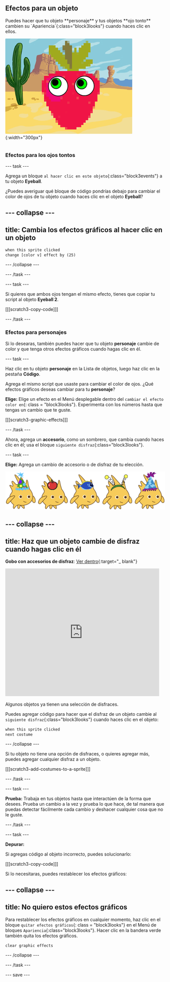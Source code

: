## Efectos para un objeto

<div style="display: flex; flex-wrap: wrap">
<div style="flex-basis: 200px; flex-grow: 1; margin-right: 15px;">
Puedes hacer que tu objeto **personaje** y tus objetos **ojo tonto** cambien su `Apariencia`{:class="block3looks"} cuando haces clic en ellos.
</div>
<div>

![Un personaje y ojos con efectos gráficos.](images/character-graphic-effects.png){:width="300px"}    

</div>
</div>

### Efectos para los ojos tontos

--- task ---

Agrega un bloque `al hacer clic en este objeto`{:class="block3events"} a tu objeto **Eyeball**.

¿Puedes averiguar qué bloque de código pondrías debajo para cambiar el color de ojos de tu objeto cuando haces clic en el objeto **Eyeball**?

--- collapse ---
---
title: Cambia los efectos gráficos al hacer clic en un objeto
---

```blocks3
when this sprite clicked  
change [color v] effect by (25)
```

--- /collapse ---

--- /task ---

--- task ---

Si quieres que ambos ojos tengan el mismo efecto, tienes que copiar tu script al objeto **Eyeball 2**.

[[[scratch3-copy-code]]]

--- /task ---

### Efectos para personajes

Si lo desearas, también puedes hacer que tu objeto **personaje** cambie de color y que tenga otros efectos gráficos cuando hagas clic en él.

--- task ---

Haz clic en tu objeto **personaje** en la Lista de objetos, luego haz clic en la pestaña **Código**.

Agrega el mismo script que usaste para cambiar el color de ojos. ¿Qué efectos gráficos deseas cambiar para tu **personaje**?

**Elige:** Elige un efecto en el Menú desplegable dentro del `cambiar el efecto color en`{: class = "block3looks"}. Experimenta con los números hasta que tengas un cambio que te guste.

[[[scratch3-graphic-effects]]]

--- /task ---

Ahora, agrega un **accesorio**, como un sombrero, que cambia cuando haces clic en él; usa el bloque `siguiente disfraz`{:class="block3looks"}.

--- task ---

**Elige:** Agrega un cambio de accesorio o de disfraz de tu elección.


![Objetos con accesorios.](images/accessory-sprite.png)

--- collapse ---
---
title: Haz que un objeto cambie de disfraz cuando hagas clic en él
---

**Gobo con accesorios de disfraz**: [Ver dentro](https://scratch.mit.edu/projects/496334057/editor){:target="_ blank"}
<div class="scratch-preview">
<iframe allowtransparency="true" width="485" height="402" src="https://scratch.mit.edu/projects/embed/496334057/?autostart=false" frameborder="0"></iframe>
</div>

Algunos objetos ya tienen una selección de disfraces.

Puedes agregar código para hacer que el disfraz de un objeto cambie al `siguiente disfraz`{:class="block3looks"} cuando haces clic en el objeto:

```blocks3
when this sprite clicked
next costume
```

--- /collapse ---

Si tu objeto no tiene una opción de disfraces, o quieres agregar más, puedes agregar cualquier disfraz a un objeto.

[[[scratch3-add-costumes-to-a-sprite]]]

--- /task ---

--- task ---

**Prueba:** Trabaja en tus objetos hasta que interactúen de la forma que desees. Prueba un cambio a la vez y prueba lo que hace, de tal manera que puedas detectar fácilmente cada cambio y deshacer cualquier cosa que no le guste.

--- /task ---

--- task ---

**Depurar:**

Si agregas código al objeto incorrecto, puedes solucionarlo:

[[[scratch3-copy-code]]]

Si lo necesitaras, puedes restablecer los efectos gráficos:

--- collapse ---
---
title: No quiero estos efectos gráficos
---

Para restablecer los efectos gráficos en cualquier momento, haz clic en el bloque `quitar efectos gráficos`{: class = "block3looks"} en el Menú de bloques `Apariencia`{:class="block3looks"}. Hacer clic en la bandera verde también quita los efectos gráficos.

```blocks3
clear graphic effects
```
--- /collapse ---

--- /task ---

--- save ---

